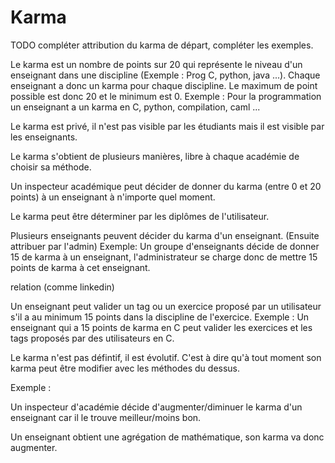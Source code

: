 # Karma

TODO compléter attribution du karma de départ, compléter les exemples.

Le karma est un nombre de points sur 20 qui représente le niveau d'un enseignant dans une discipline (Exemple : Prog C, python, java ...).
Chaque enseignant a donc un karma pour chaque discipline. Le maximum de point possible est donc 20 et le minimum est 0.
Exemple : Pour la programmation un enseignant a un karma en C, python, compilation, caml ...

Le karma est privé, il n'est pas visible par les étudiants mais il est visible par les enseignants.

Le karma s'obtient de plusieurs manières, libre à chaque académie de choisir sa méthode.

Un inspecteur académique peut décider de donner du karma (entre 0 et 20 points) à un enseignant à n'importe quel moment.

Le karma peut être déterminer par les diplômes de l'utilisateur.

Plusieurs enseignants peuvent décider du karma d'un enseignant. (Ensuite attribuer par l'admin)
Exemple: Un groupe d'enseignants décide de donner 15 de karma à un enseignant, l'administrateur se charge donc de mettre 15 points de karma à cet enseignant.

relation (comme linkedin)

Un enseignant peut valider un tag ou un exercice proposé par un utilisateur s'il a au minimum 15 points dans la discipline de l'exercice.
Exemple : Un enseignant qui a 15 points de karma en C peut valider les exercices et les tags proposés par des utilisateurs en C.

Le karma n'est pas défintif, il est évolutif. C'est à dire qu'à tout moment son karma peut être modifier avec les méthodes du dessus.

Exemple :

Un inspecteur d'académie décide d'augmenter/diminuer le karma d'un enseignant car il le trouve meilleur/moins bon.

Un enseignant obtient une agrégation de mathématique, son karma va donc augmenter.

<!--- Author : Hugo Validator : name -->





